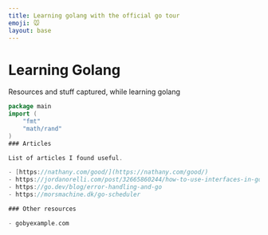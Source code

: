```yaml
---
title: Learning golang with the official go tour
emoji: 🐭
layout: base
---
```


# Learning Golang


Resources and stuff captured, while learning golang


```go
package main
import (
	"fmt"
	"math/rand"
)
### Articles

List of articles I found useful.

- [https://nathany.com/good/](https://nathany.com/good/)
- https://jordanorelli.com/post/32665860244/how-to-use-interfaces-in-go
- https://go.dev/blog/error-handling-and-go
- https://morsmachine.dk/go-scheduler

### Other resources

- gobyexample.com